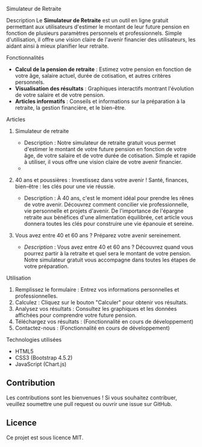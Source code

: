 Simulateur de Retraite

Description
Le **Simulateur de Retraite** est un outil en ligne gratuit permettant aux utilisateurs d'estimer le montant de leur future pension en fonction de plusieurs paramètres personnels et professionnels. Simple d'utilisation, il offre une vision claire de l'avenir financier des utilisateurs, les aidant ainsi à mieux planifier leur retraite.

 Fonctionnalités
- **Calcul de la pension de retraite** : Estimez votre pension en fonction de votre âge, salaire actuel, durée de cotisation, et autres critères personnels.
- **Visualisation des résultats** : Graphiques interactifs montrant l'évolution de votre salaire et de votre pension.
- **Articles informatifs** : Conseils et informations sur la préparation à la retraite, la gestion financière, et le bien-être.

 Articles
1. Simulateur de retraite
   - Description : Notre simulateur de retraite gratuit vous permet d'estimer le montant de votre future pension en fonction de votre âge, de votre salaire et de votre durée de cotisation. Simple et rapide à utiliser, il vous offre une vision claire de votre avenir financier.
   -

2. 40 ans et poussières : Investissez dans votre avenir ! Santé, finances, bien-être : les clés pour une vie réussie.
   - Description : À 40 ans, c'est le moment idéal pour prendre les rênes de votre avenir. Découvrez comment concilier vie professionnelle, vie personnelle et projets d'avenir. De l'importance de l'épargne retraite aux bénéfices d'une alimentation équilibrée, cet article vous donnera toutes les clés pour construire une vie épanouie et sereine.
    

3. Vous avez entre 40 et 60 ans ? Préparez votre avenir sereinement.
   - *Description* : Vous avez entre 40 et 60 ans ? Découvrez quand vous pourrez partir à la retraite et quel sera le montant de votre pension. Notre simulateur gratuit vous accompagne dans toutes les étapes de votre préparation.


Utilisation
1. Remplissez le formulaire : Entrez vos informations personnelles et professionnelles.
2. Calculez : Cliquez sur le bouton "Calculer" pour obtenir vos résultats.
3. Analysez vos résultats : Consultez les graphiques et les données affichées pour comprendre votre future pension.
4. Téléchargez vos résultats : (Fonctionnalité en cours de développement)
5. Contactez-nous : (Fonctionnalité en cours de développement)

Technologies utilisées
- HTML5
- CSS3 (Bootstrap 4.5.2)
- JavaScript (Chart.js)

## Contribution
Les contributions sont les bienvenues ! Si vous souhaitez contribuer, veuillez soumettre une pull request ou ouvrir une issue sur GitHub.

## Licence
Ce projet est sous licence MIT.
